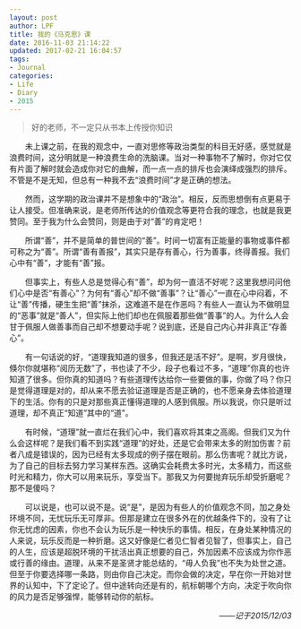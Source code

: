 ```yaml
---
layout: post
author: LPF
title: 我的《马克思》课
date: 2016-11-03 21:14:22
updated: 2017-02-21 16:04:57
tags:
- Journal
categories:
- Life
- Diary
- 2015
---
```

> 好的老师，不一定只从书本上传授你知识

<div style="text-indent:2em">
<p> 未上课之前，在我的观念中，一直对思修等政治类型的科目无好感，感觉就是浪费时间，这分明就是一种浪费生命的洗脑课。当对一种事物不了解时，你对它仅有片面了解时就会造成你对它的曲解，而一点一点的排斥也会演绎成强烈的排斥。不管是不是无知，但总有一种我不去“浪费时间”才是正确的想法。</p>
<p>然而，这学期的政治课并不是想象中的“政治”。相反，反而思想倒有点更易于让人接受。但准确来说，是老师所传达的价值观念等更符合我的理念，也就是我更赞同。至于我为什么会赞同，则是由于对“善”的肯定吧！</p>
<p>所谓“善”，并不是简单的普世间的“善”。时间一切富有正能量的事物或事件都可称之为“善”。所谓“善有善报”，其实只是存有善心，行为善事，终得善报。我们心中有“善”，才能有“善”报。</p>
<p>但事实上，有些人总是觉得心有“善”，却为何一直活不好呢？这里我想问问他们心中是否“有善心”？为何有“善心”却不做“善事”？让“善心”一直在心中闷着，不让“善”传播，硬生生把“善”抹杀，这难道不是在作恶吗？有些人一直认为不做明显的“恶事”就是“善人”，但实际上他们却也在佩服着那些做“善事”的人。为什么人会甘于佩服人做善事而自己却不想要动手呢？说到底，还是自己内心并非真正“存善心”。</p>
<p>有一句话说的好，“道理我知道的很多，但我还是活不好”。是啊，岁月很快，倏尔你就堪称“阅历无数”了，书也读了不少，段子也看过不多，“道理”你真的也许知道了很多。但你真的知道吗？有些道理传达给你一些要做的事，你做了吗？你只是觉得道理是对的，却从来不愿去验证道理是否是正确的，也不愿亲身去体验道理下的生活。你有的只是对那些真正懂得道理的人感到佩服。所以我说，你只是听过道理，却不真正“知道”其中的“道”。</p>
<p>有时候，“道理”就一直烂在我们心中，我们喜欢将其束之高阁。但我们又为什么会这样呢？是我们看不到实践“道理”的好处，还是它会带来太多的附加伤害？前者八成是错误的，因为已经有太多现成的例子摆在眼前。那么伤害呢？就比方说，为了自己的目标去努力学习某样东西。这确实会耗费太多时光，太多精力，而这些时光和精力，你大可以用来玩乐，享受当下。那我又为何要抛弃玩乐却受折磨呢？那不是傻吗？</p>
<p>可以说是，也可以说不是。说“是”，是因为有些人的价值观念不同，加之身处环境不同，无忧玩乐无可厚非。但那是建立在很多外在的优越条件下的，没有了让你无忧虑的因素，你也不会认为玩乐是一种快乐的事情。相反，在身处某种情况的人来说，玩乐反而是一种折磨。这又好像是仁者见仁智者见智了，但事实上，自己的人生，应该是超脱环境的干扰活出真正想要的自己，外加因素不应该成为你作恶或行善的缘由。道理，从来不是圣贤才能总结的，“毋人负我”也不失为处世之道。但至于你要选择哪一条路，则由你自己决定。而你会做的决定，早在你一开始对世界的认知中，下了定论了。但中途转向还是有的，航标朝哪个方向，决定于吹向你的风力是否足够强悍，能够转动你的航标。</p>
</div>

<div style="text-align:right;font-style:italic">
——记于2015/12/03
</div>
